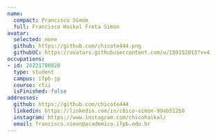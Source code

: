 ```yaml
---
name:
  compact: Francisco Simon
  full: Francisco Haikal Frota Simon
avatar:
  selected: none
  github: https://github.com/chicote444.png
  githubUC: https://avatars.githubusercontent.com/u/159152013?v=4
occupations:
- id: 20221780020
  type: student
  campus: ifpb-jp
  course: ctii
  isFinished: false
addresses:
  github: https://github.com/chicote444
  linkedin: https://linkedin.com/in/chico-simon-99ab512b8
  instagram: https://www.instagram.com/chicohaikal/
  email: francisco.simon@academico.ifpb.edu.br
---
```

